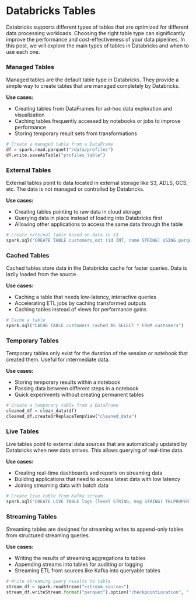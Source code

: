 # Databricks Tables

Databricks supports different types of tables that are optimized for different data processing workloads. Choosing the right table type can significantly improve the performance and cost-effectiveness of your data pipelines. In this post, we will explore the main types of tables in Databricks and when to use each one.

### Managed Tables
Managed tables are the default table type in Databricks. They provide a simple way to create tables that are managed completely by Databricks.

**Use cases:**
- Creating tables from DataFrames for ad-hoc data exploration and visualization
- Caching tables frequently accessed by notebooks or jobs to improve performance
- Storing temporary result sets from transformations

``` python
# Create a managed table from a DataFrame
df = spark.read.parquet("/data/profiles") 
df.write.saveAsTable("profiles_table")
```

### External Tables
External tables point to data located in external storage like S3, ADLS, GCS, etc. The data is not managed or controlled by Databricks.

**Use cases:**
- Creating tables pointing to raw data in cloud storage
- Querying data in place instead of loading into Databricks first
- Allowing other applications to access the same data through the table

```python
# Create external table based on data in S3
spark.sql("CREATE TABLE customers_ext (id INT, name STRING) USING parquet LOCATION 's3://bucket/customerdata'")
```

### Cached Tables
Cached tables store data in the Databricks cache for faster queries. Data is lazily loaded from the source.

**Use cases:**
- Caching a table that needs low-latency, interactive queries
- Accelerating ETL jobs by caching transformed outputs
- Caching tables instead of views for performance gains

```python
# Cache a table 
spark.sql("CACHE TABLE customers_cached AS SELECT * FROM customers")
```

### Temporary Tables
Temporary tables only exist for the duration of the session or notebook that created them. Useful for intermediate data.

**Use cases:**
- Storing temporary results within a notebook
- Passing data between different steps in a notebook
- Quick experiments without creating permanent tables

``` python
# Create a temporary table from a DataFrame
cleaned_df = clean_data(df)
cleaned_df.createOrReplaceTempView("cleaned_data")
```

### Live Tables
Live tables point to external data sources that are automatically updated by Databricks when new data arrives. This allows querying of real-time data.

**Use cases:**
- Creating real-time dashboards and reports on streaming data
- Building applications that need to access latest data with low latency
- Joining streaming data with batch data

```python
# Create live table from Kafka stream
spark.sql("CREATE LIVE TABLE logs (level STRING, msg STRING) TBLPROPERTIES (kafka.bootstrap.servers='host:port', subscribe='topic')")
```

### Streaming Tables
Streaming tables are designed for streaming writes to append-only tables from structured streaming queries.

**Use cases:**
- Writing the results of streaming aggregations to tables
- Appending streams into tables for auditing or logging
- Streaming ETL from sources like Kafka into queryable tables

``` python
# Write streaming query results to table
stream_df = spark.readStream("<stream_source>")
stream_df.writeStream.format("parquet").option("checkpointLocation", "...").start("stream_table")
```
